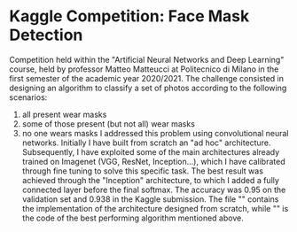 # Kaggle Competition: Face Mask Detection

Competition held within the "Artificial Neural Networks and Deep Learning" course, held by professor Matteo Matteucci at Politecnico di Milano in the first semester of the academic year 2020/2021. The challenge consisted in designing an algorithm to classify a set of photos according to the following scenarios:
1) all present wear masks
2) some of those present (but not all) wear masks
3) no one wears masks
I addressed this problem using convolutional neural networks.
Initially I have built from scratch an "ad hoc" architecture.
Subsequently, I have exploited some of the main architectures already trained on Imagenet (VGG, ResNet, Inception...), which I have calibrated through fine tuning to solve this specific task.
The best result was achieved through the "Inception" architecture, to which I added a fully connected layer before the final softmax. The accuracy was 0.95 on the validation set and 0.938 in the Kaggle submission.
The file "" contains the implementation of the architecture designed from scratch, while "" is the code of the best performing algorithm mentioned above. 
